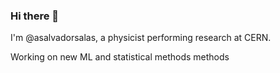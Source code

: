 ### Hi there 👋

I'm @asalvadorsalas, a physicist performing research at CERN. 

Working on new ML and statistical methods methods
